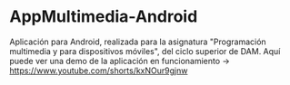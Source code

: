# AppMultimedia-Android
Aplicación para Android, realizada para la asignatura "Programación multimedia y para dispositivos móviles", del ciclo superior de DAM.
Aquí puede ver una demo de la aplicación en funcionamiento -> https://www.youtube.com/shorts/kxNOur9gjnw
